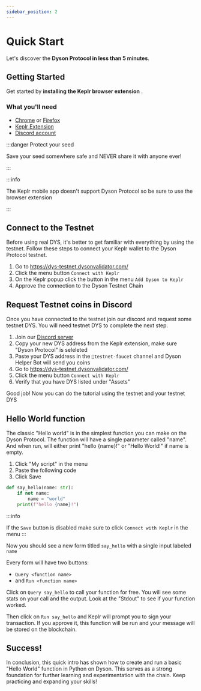 ```yaml
---
sidebar_position: 2
---
```


#  Quick Start

Let's discover the **Dyson Protocol in less than 5 minutes**.

## Getting Started

Get started by **installing the Keplr browser extension** .


### What you'll need
- [Chrome](https://www.google.com/chrome/) or [Firefox](https://www.mozilla.org/en-US/firefox/new/)
- [Keplr Extension](https://www.keplr.app/download) 
- [Discord account](https://discord.com/)


:::danger Protect your seed

Save your seed somewhere safe and NEVER share it with anyone ever!

:::


:::info

The Keplr mobile app doesn't support Dyson Protocol so be sure to use the browser extension

:::


## Connect to the Testnet

Before using real DYS, it's better to get familiar with everything by using the testnet.
Follow these steps to connect your Keplr wallet to the Dyson Protocol testnet.

1. Go to https://dys-testnet.dysonvalidator.com/
2. Click the menu button `Connect with Keplr`
3. On the Keplr popup click the button in the menu `Add Dyson to Keplr`
4. Approve the connection to the Dyson Testnet Chain

## Request Testnet coins in Discord

Once you have connected to the testnet join our discord and request some testnet
DYS. You will need testnet DYS to complete the next step. 

1. Join our [Discord server](https://discord.gg/JArrt6KPAR)
2. Copy your new DYS address from the Keplr extension, make sure "Dyson Protocol" is seleleted 
3. Paste your DYS address in the `💸testnet-faucet` channel and Dyson Helper Bot will send you coins
4. Go to https://dys-testnet.dysonvalidator.com/ 
5. Click the menu button `Connect with Keplr`
6. Verify that you have DYS listed under "Assets"

Good job! Now you can do the tutorial using the testnet and your testnet DYS

## Hello World function

The classic "Hello world" is in the simplest function you can make on the Dyson Protocol.
The function will have a single parameter called "name". And when run, will either
print "hello {name}!" or "Hello World!" if name is empty.

1. Click "My script" in the menu
2. Paste the following code
3. Click Save

``` python showLineNumbers
def say_hello(name: str):
    if not name:
        name = "world"
    print(f"hello {name}!")
```

:::info

If the `Save` button is disabled make sure to click `Connect with Keplr` in the menu
:::

Now you should see a new form titled `say_hello` with a single input labeled `name`

Every form will have two buttons:
 - `Query <function name>`
 - and `Run <function name>`

Click on `Query say_hello` to call your function for free. You will see some stats on your call and the output. Look at the "Stdout" to see if your function worked.

Then click on `Run say_hello` and Keplr will prompt you to sign your transaction. If you approve it, this function will be run and your message will be stored on the blockchain.

## Success!

In conclusion, this quick intro has shown how to create and run a basic "Hello World" function in Python on Dyson. This serves as a strong foundation for further learning and experimentation with the chain. Keep practicing and expanding your skills!
